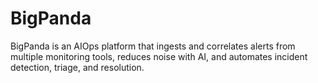 # BigPanda
BigPanda is an AIOps platform that ingests and correlates alerts from multiple monitoring tools, reduces noise with AI, and automates incident detection, triage, and resolution.
